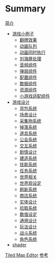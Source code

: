 # Summary

[简介](README.md)
- [游戏小例子](example/README.md)
  - [翻牌效果](example/flop.md)
  - [动画队列]()
  - [动画同时执行]()
  - [刘海屏处理]()
  - [音频组件]()
  - [弹层组件]()
  - [配置组件]()
  - [数据组件]()
  - [资源组件]()
  - [小游戏适配组件]()
- [游戏设计](design/README.md)
  - [背包系统](design/inventory.md)
  - [场景设计](design/screens.md)
  - [采集物系统](design/collect.md)
  - [掉落系统](design/drop.md)
  - [道具系统](design/item.md)
  - [公会系统](design/organization.md)
  - [交互系统](design/interactive.md)
  - [剧情设计](design/scenarios.md)
  - [建造系统](design/build.md)
  - [技能系统](design/ability.md)
  - [任务系统](design/quest.md)
  - [世界相关](design/world.md)
  - [世界观设定](design/world-outlook.md)
  - [刷新系统](design/refresh.md)
  - [商店系统](design/shop.md)
  - [实体设计](design/entitias.md)
  - [拾取系统](design/pickup.md)
  - [数值设定](design/numerical.md)
  - [通用设计](design/common.md)
  - [玩法设计](design/gameplay.md)
  - [战斗系统](design/combat.md)
  - [角色系统](design/character.md)
- [shader](shader/README.md)

[Tiled Map Editor](tiled/README.md)
[参考](reference.md)